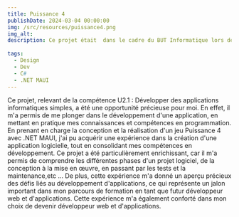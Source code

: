 ```yaml
---
title: Puissance 4
publishDate: 2024-03-04 00:00:00
img: /src/resources/puissance4.png
img_alt: 
description: Ce projet était  dans le cadre du BUT Informatique lors de la SAE 2.01  Développement d'une application  
  
tags:
  - Design
  - Dev
  - C#
  - .NET MAUI
---
```


Ce projet, relevant de la compétence U2.1 : Développer des applications informatiques simples, a été une opportunité précieuse pour moi. En effet, il m'a permis de me plonger dans le développement d'une application, en mettant en pratique mes connaissances et compétences en programmation. En prenant en charge la conception et la réalisation d'un jeu Puissance 4 avec .NET MAUI, j'ai pu acquérir une expérience  dans la création d'une application logicielle, tout en consolidant mes compétences en développement. Ce projet a été particulièrement enrichissant, car il m'a permis de comprendre les différentes phases d'un projet logiciel, de la conception à la mise en œuvre, en passant par les tests et la maintenance,etc ... De plus, cette expérience m'a donné un aperçu précieux des défis liés au développement d'applications, ce qui représente un jalon important dans mon parcours de formation en tant que futur développeur web et d'applications. Cette expérience m'a également conforté dans mon choix de devenir développeur web et d'applications.






